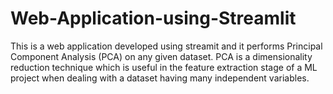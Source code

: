 # Web-Application-using-Streamlit
This is a web application developed using streamit and it performs Principal Component Analysis (PCA) on any given dataset.
PCA is a dimensionality reduction technique which is useful in the feature extraction stage of a ML project when dealing with a dataset having many independent variables.
